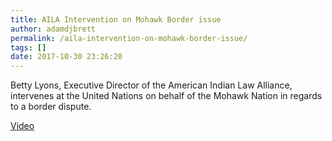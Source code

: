 ```yaml
---
title: AILA Intervention on Mohawk Border issue
author: adamdjbrett
permalink: /aila-intervention-on-mohawk-border-issue/
tags: []
date: 2017-10-30 23:26:20
---
```

Betty Lyons, Executive Director of the American Indian Law Alliance, intervenes at the United Nations on behalf of the Mohawk Nation in regards to a border dispute.


[Video](/wp-content/uploads/2015/07/BettyLyonsVideo.mp4)
